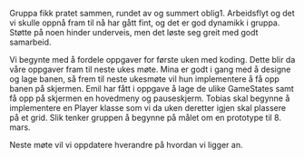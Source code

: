 Gruppa fikk pratet sammen, rundet av og summert oblig1. Arbeidsflyt og det vi 
skulle oppnå fram til nå har gått fint, og det er god dynamikk i gruppa. Støtte på noen hinder 
underveis, men det løste seg greit med godt samarbeid.

Vi begynte med å fordele oppgaver for første uken med koding. Dette blir da våre oppgaver fram til neste
ukes møte.
Mina er godt i gang med å designe og lage banen, så frem til neste ukesmøte vil hun implementere å få opp
banen på skjermen.
Emil har fått i oppgave å lage de ulike GameStates samt få opp på skjermen en hovedmeny og pauseskjerm.
Tobias skal begynne å implementere en Player klasse som vi da uken deretter igjen skal plassere på et grid.
Slik tenker gruppen å begynne på målet om en prototype til 8. mars.

Neste møte vil vi oppdatere hverandre på hvordan vi ligger an.
